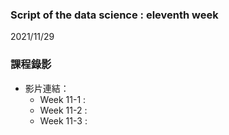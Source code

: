 ### Script of the data science : eleventh week 
2021/11/29

### 課程錄影
* 影片連結： 
  * Week 11-1 : 
  * Week 11-2 : 
  * Week 11-3 : 
